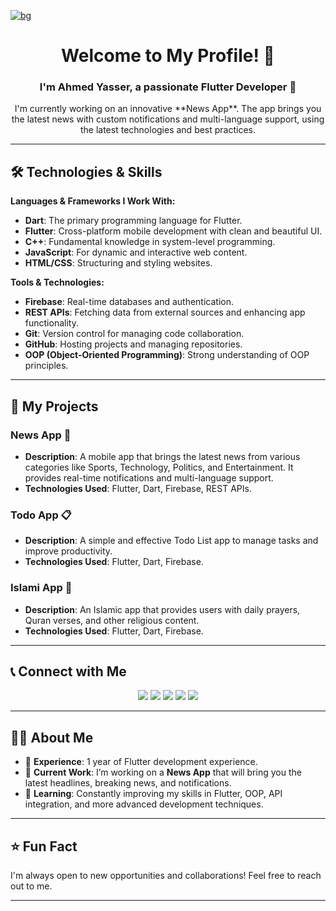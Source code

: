 [![bg][banner]][website]

<h1 align="center">Welcome to My Profile! 🌟</h1>
<h3 align="center">I'm Ahmed Yasser, a passionate Flutter Developer 🚀</h3>

<p align="center">
    I'm currently working on an innovative **News App**. The app brings you the latest news with custom notifications and multi-language support, using the latest technologies and best practices.
</p>

---

## 🛠️ Technologies & Skills

**Languages & Frameworks I Work With:**
- **Dart**: The primary programming language for Flutter.
- **Flutter**: Cross-platform mobile development with clean and beautiful UI.
- **C++**: Fundamental knowledge in system-level programming.
- **JavaScript**: For dynamic and interactive web content.
- **HTML/CSS**: Structuring and styling websites.
  
**Tools & Technologies:**
- **Firebase**: Real-time databases and authentication.
- **REST APIs**: Fetching data from external sources and enhancing app functionality.
- **Git**: Version control for managing code collaboration.
- **GitHub**: Hosting projects and managing repositories.
- **OOP (Object-Oriented Programming)**: Strong understanding of OOP principles.

---

## 📱 My Projects

### **News App 📰**
- **Description**: A mobile app that brings the latest news from various categories like Sports, Technology, Politics, and Entertainment. It provides real-time notifications and multi-language support.
- **Technologies Used**: Flutter, Dart, Firebase, REST APIs.

### **Todo App 📋**
- **Description**: A simple and effective Todo List app to manage tasks and improve productivity.
- **Technologies Used**: Flutter, Dart, Firebase.

### **Islami App 🕌**
- **Description**: An Islamic app that provides users with daily prayers, Quran verses, and other religious content.
- **Technologies Used**: Flutter, Dart, Firebase.

---

## 📞 Connect with Me

<p align="center">
    <a href="https://linkedin.com/in/ahmedyasser" alt="LinkedIn">
        <img src="https://img.shields.io/badge/-LinkedIn-blue?style=for-the-badge&logo=linkedin" /></a>
    <a href="https://hackerrank.com/ahmedyasser" alt="HackerRank">
        <img src="https://img.shields.io/badge/-HackerRank-3a424f?style=for-the-badge&logo=hackerrank" /></a>
    <a href="https://stackoverflow.com/users/12345678/ahmed-yasser" alt="StackOverflow">
        <img src="https://img.shields.io/badge/-StackOverflow-FE7A16?style=for-the-badge&logo=stack-overflow&logoColor=white" /></a>
    <a href="https://instagram.com/ahmedyasser" alt="Instagram">
        <img src="https://img.shields.io/badge/-Instagram-E4405F?style=for-the-badge&logo=instagram&logoColor=white" /></a>
    <a href="https://ahmedyasser.me" alt="Website">
        <img src="https://img.shields.io/badge/-ahmedyasser.me-242424?style=for-the-badge&logo=circle&logoColor=White" /></a>
</p>

---

## 👨‍💻 About Me

- 💼 **Experience**: 1 year of Flutter development experience.
- 🔭 **Current Work**: I’m working on a **News App** that will bring you the latest headlines, breaking news, and notifications.
- 🌱 **Learning**: Constantly improving my skills in Flutter, OOP, API integration, and more advanced development techniques.

---

## ⭐️ Fun Fact
I'm always open to new opportunities and collaborations! Feel free to reach out to me.

---

[banner]: https://via.placeholder.com/1200x400?text=Welcome+to+Ahmed+Yasser's+News+App
[website]: https://ahmedyasser.me
